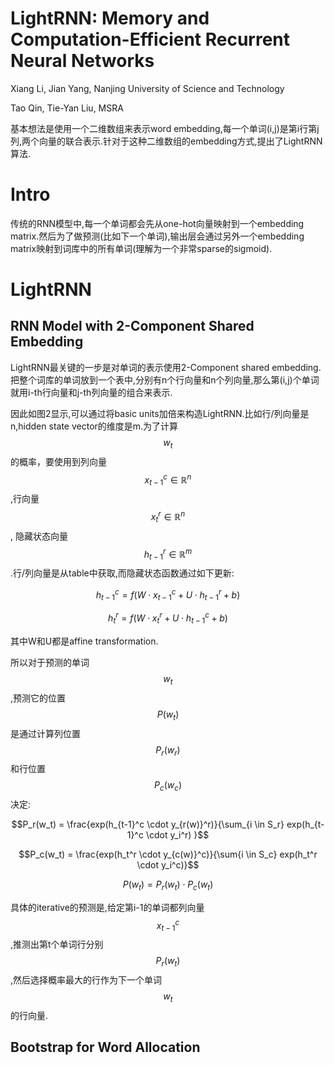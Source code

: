 # LightRNN: Memory and Computation-Efficient Recurrent Neural Networks

Xiang Li, Jian Yang, Nanjing University of Science and Technology

Tao Qin, Tie-Yan Liu, MSRA

基本想法是使用一个二维数组来表示word embedding,每一个单词(i,j)是第i行第j列,两个向量的联合表示.针对于这种二维数组的embedding方式,提出了LightRNN算法.

# Intro

传统的RNN模型中,每一个单词都会先从one-hot向量映射到一个embedding matrix.然后为了做预测(比如下一个单词),输出层会通过另外一个embedding matrix映射到词库中的所有单词(理解为一个非常sparse的sigmoid).

# LightRNN

## RNN Model with 2-Component Shared Embedding

LightRNN最关键的一步是对单词的表示使用2-Component shared embedding.把整个词库的单词放到一个表中,分别有n个行向量和n个列向量,那么第(i,j)个单词就用i-th行向量和j-th列向量的组合来表示.

因此如图2显示,可以通过将basic units加倍来构造LightRNN.比如行/列向量是n,hidden state vector的维度是m.为了计算$$w_t$$的概率，要使用到列向量$$x_{t-1}^c \in \mathbb{R}^n$$,行向量$$x_{t}^r \in \mathbb{R}^n$$, 隐藏状态向量$$h_{t-1}^r \in \mathbb{R}^m$$.行/列向量是从table中获取,而隐藏状态函数通过如下更新:

$$h_{t-1}^c = f(W \cdot x_{t-1}^c + U \cdot h_{t-1}^r + b )$$

$$h_t^r = f(W \cdot x_{t}^r + U \cdot h_{t-1}^c + b) $$

其中W和U都是affine transformation.

所以对于预测的单词$$w_t$$,预测它的位置$$P(w_t)$$是通过计算列位置$$P_r(w_r)$$和行位置$$P_c(w_c)$$决定:

$$P_r(w_t) = \frac{exp(h_{t-1}^c \cdot y_{r(w)}^r)}{\sum_{i \in S_r} exp(h_{t-1}^c \cdot y_i^r) }$$

$$P_c(w_t) = \frac{exp(h_t^r \cdot y_{c(w)}^c)}{\sum{i \in S_c} exp(h_t^r \cdot y_i^c)}$$

$$P(w_t) = P_r(w_t) \cdot P_c(w_t)$$

具体的iterative的预测是,给定第i-1的单词都列向量$$x_{t-1}^c$$,推测出第t个单词行分别$$P_r(w_t)$$,然后选择概率最大的行作为下一个单词$$w_t$$的行向量.

## Bootstrap for Word Allocation

